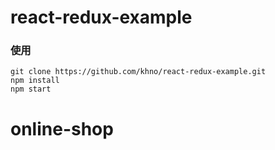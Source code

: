# react-redux-example

### 使用
```
git clone https://github.com/khno/react-redux-example.git
npm install
npm start
```

# online-shop

